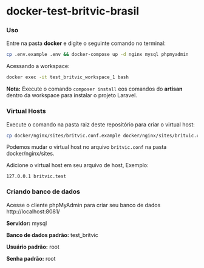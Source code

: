 # docker-test-britvic-brasil

### Uso

Entre na pasta **docker** e digite o seguinte comando no terminal:

```sh
cp .env.example .env && docker-compose up -d nginx mysql phpmyadmin
```

Acessando a workspace:

```sh
docker exec -it test_britvic_workspace_1 bash
```

**Nota:** Execute o comando ``composer install`` eos comandos do **artisan** dentro da workspace para instalar o projeto Laravel.

### Virtual Hosts

Execute o comando na pasta raiz deste repositório para criar o virtual host:

```sh
cp docker/nginx/sites/britvic.conf.example docker/nginx/sites/britvic.conf
```

Podemos mudar o virtual host no arquivo `britvic.conf` na pasta docker/nginx/sites.

Adicione o virtual host em seu arquivo de host, Exemplo:

```
127.0.0.1 britvic.test
```

### Criando banco de dados

Acesse o cliente phpMyAdmin para criar seu banco de dados http://localhost:8081/

**Servidor:** mysql

**Banco de dados padrão:** test_britvic

**Usuário padrão:** root

**Senha padrão:** root

